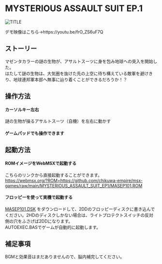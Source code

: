 # MYSTERIOUS ASSAULT SUIT EP.1

![TITLE](https://user-images.githubusercontent.com/124578804/219031657-4016a143-1906-48ae-a360-e1aa41e4435d.png)
<p>デモ映像はこちら→https://youtu.be/frO_ZS6uF7Q</p>

## ストーリー
マゼンタカラーの謎の生物が、アサルトスーツに身を包み地球への突入を開始した。<br>
はたして謎の生物は、大気圏を抜けた先の上空に待ち構えている敵軍を避けきり、地球連邦軍本部へ無事に辿り着くことができるだろうか！？

## 操作方法
#### カーソルキー左右
謎の生物が操るアサルトスーツ（自機）を左右に動かす
#### ゲームパッドでも操作できます

## 起動方法
#### ROMイメージをWebMSXで起動する
こちらのリンクから直接起動することができます。<br>
https://webmsx.org/?ROM=https://github.com/chikuwa-empire/msx-games/raw/main/MYSTERIOUS_ASSAULT_SUIT_EP1/MASEP101.ROM
#### フロッピーを使って実機で起動する
[MASEP101.DSK](https://github.com/chikuwa-empire/msx-games/raw/main/MYSTERIOUS_ASSAULT_SUIT_EP1/MASEP101.DSK)
をダウンロードして、2DDのフロッピーディスクに書き込んでください。2HDのディスクしかない場合は、ライトプロテクトスイッチの反対側の穴をふさげば2DDになります。<br>
AUTOEXEC.BASでゲームが自動的に起動します。

## 補足事項
BGMと効果音はまだありませんので、脳内補完してください。
